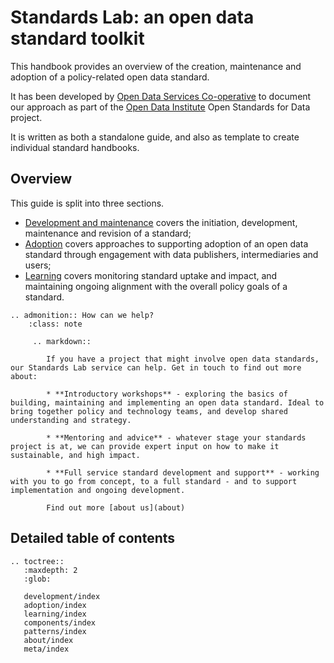 Standards Lab: an open data standard toolkit
============================================

This handbook provides an overview of the creation, maintenance and adoption of a policy-related open data standard. 

It has been developed by [Open Data Services Co-operative](http://www.opendataservices.coop) to document our approach as part of the [Open Data Institute](tttp:/www.theodi.org) Open Standards for Data project. 

It is written as both a standalone guide, and also as template to create individual standard handbooks. 

## Overview

This guide is split into three sections.

* [Development and maintenance](development/index) covers the initiation, development, maintenance and revision of a standard;
* [Adoption](adoption/index) covers approaches to supporting adoption of an open data standard through engagement with data publishers, intermediaries and users;
* [Learning](learning/index) covers monitoring standard uptake and impact, and maintaining ongoing alignment with the overall policy goals of a standard.


```eval_rst
.. admonition:: How can we help?
    :class: note

     .. markdown::

        If you have a project that might involve open data standards, our Standards Lab service can help. Get in touch to find out more about:

        * **Introductory workshops** - exploring the basics of building, maintaining and implementing an open data standard. Ideal to bring together policy and technology teams, and develop shared understanding and strategy. 

        * **Mentoring and advice** - whatever stage your standards project is at, we can provide expert input on how to make it sustainable, and high impact. 

        * **Full service standard development and support** - working with you to go from concept, to a full standard - and to support implementation and ongoing development. 

        Find out more [about us](about)
```


## Detailed table of contents 

```eval_rst
.. toctree::
   :maxdepth: 2
   :glob:

   development/index
   adoption/index
   learning/index
   components/index
   patterns/index
   about/index
   meta/index
   

```

